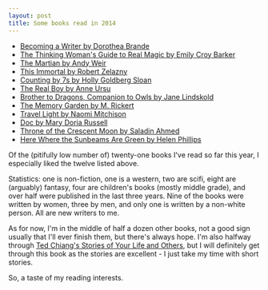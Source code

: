 ```yaml
---
layout: post
title: Some books read in 2014
---
```


* [Becoming a Writer by Dorothea Brande](https://openlibrary.org/works/OL6341776W/Becoming_a_writer)
* [The Thinking Woman's Guide to Real Magic by Emily Croy Barker](https://www.goodreads.com/book/show/16158565-the-thinking-woman-s-guide-to-real-magic)
* [The Martian by Andy Weir](https://www.goodreads.com/book/show/18007564-the-martian)
* [This Immortal by Robert Zelazny](https://www.goodreads.com/book/show/13827.This_Immortal)
* [Counting by 7s by Holly Goldberg Sloan](https://www.goodreads.com/book/show/15937108-counting-by-7s)
* [The Real Boy by Anne Ursu](https://www.goodreads.com/book/show/17349055-the-real-boy)
* [Brother to Dragons, Companion to Owls by Jane Lindskold](https://www.goodreads.com/book/show/326128.Brother_to_Dragons_Companion_to_Owls)
* [The Memory Garden by M. Rickert](https://www.goodreads.com/book/show/18601927-the-memory-garden)
* [Travel Light by Naomi Mitchison](https://www.goodreads.com/book/show/827276.Travel_Light)
* [Doc by Mary Doria Russell](https://www.goodreads.com/book/show/8911226-doc)
* [Throne of the Crescent Moon by Saladin Ahmed](https://www.goodreads.com/book/show/11487807-throne-of-the-crescent-moon)
* [Here Where the Sunbeams Are Green by Helen Phillips](https://www.goodreads.com/book/show/13533690-here-where-the-sunbeams-are-green)

Of the (pitifully low number of) twenty-one  books I've read so far this year, I especially liked the twelve listed above. 

Statistics: one is non-fiction, one is a western, two are scifi, eight are (arguably) fantasy, four are children's books (mostly middle grade), and over half were published in the last three years. Nine of the books were written by women, three by men, and only one is written by a non-white person. All are new writers to me. 

As for now, I'm in the middle of half a dozen other books, not a good sign usually that I'll ever finish them, but there's always hope. I'm also halfway through [Ted Chiang's Stories of Your Life and Others](http://www.goodreads.com/book/show/223380.Stories_of_Your_Life_and_Others), but I will definitely get through this book as the stories are excellent - I just take my time with short stories. 

So, a taste of my reading interests. 